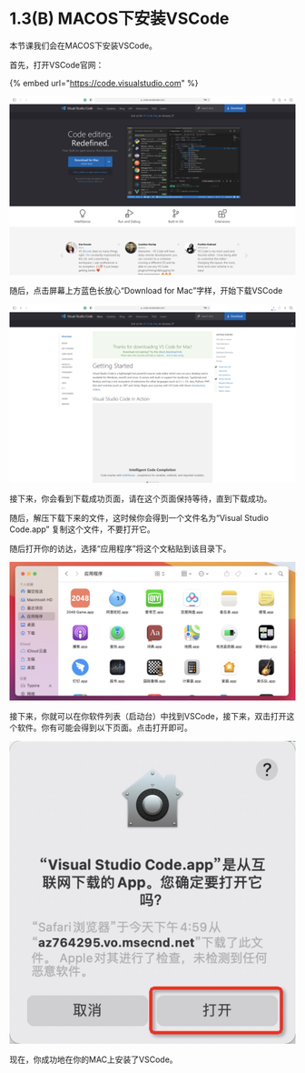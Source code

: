 # 1.3\(B\) MACOS下安装VSCode

本节课我们会在MACOS下安装VSCode。

首先，打开VSCode官网：

{% embed url="https://code.visualstudio.com" %}

![](../.gitbook/assets/jie-ping-20210119-xia-wu-4.57.39.png)

随后，点击屏幕上方蓝色长放心“Download for Mac”字样，开始下载VSCode

![](../.gitbook/assets/jie-ping-20210119-xia-wu-4.59.01.png)

接下来，你会看到下载成功页面，请在这个页面保持等待，直到下载成功。

随后，解压下载下来的文件，这时候你会得到一个文件名为“Visual Studio Code.app” 复制这个文件，不要打开它。

随后打开你的访达，选择“应用程序”将这个文粘贴到该目录下。

![](../.gitbook/assets/image%20%281%29.png)

接下来，你就可以在你软件列表（启动台）中找到VSCode，接下来，双击打开这个软件。你有可能会得到以下页面。点击打开即可。

![](../.gitbook/assets/image.png)

现在，你成功地在你的MAC上安装了VSCode。



